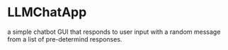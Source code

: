 # LLMChatApp
a simple chatbot GUI that responds to user input with a random message from a list of pre-determind responses.
